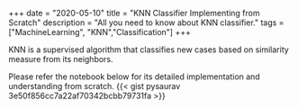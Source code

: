 +++
date = "2020-05-10"
title = "KNN Classifier Implementing from Scratch"
description = "All you need to know about KNN classifier."
tags = ["MachineLearning", "KNN","Classification"]
+++

KNN is a supervised algorithm that classifies new cases based on similarity measure from its neighbors. 

Please refer the notebook below for its detailed implementation and understanding from scratch.
{{< gist pysaurav 3e50f856cc7a22af70342bcbb79731fa >}}
